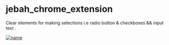 # jebah_chrome_extension
Clear elements for making selections i.e radio button &amp; checkboxes && input text . 


[![name](https://github.com/shriaviator/jebah_chrome_extension/blob/main/images/WhatsApp%20Video%202022-04-04%20at%2008.41.16.gif)](#)



